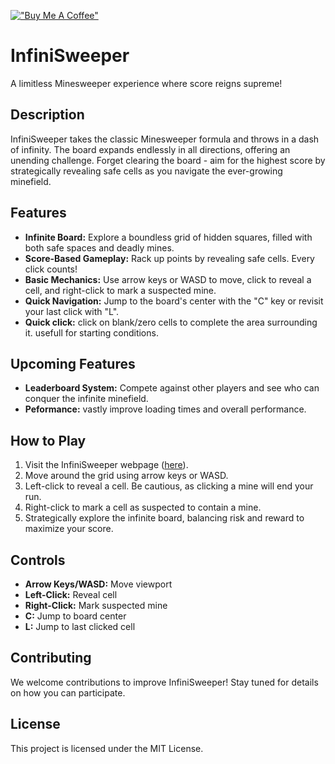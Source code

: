 [!["Buy Me A Coffee"](https://www.buymeacoffee.com/assets/img/custom_images/orange_img.png)](https://buymeacoffee.com/hackatoa)

# InfiniSweeper

A limitless Minesweeper experience where score reigns supreme!

## Description

InfiniSweeper takes the classic Minesweeper formula and throws in a dash of infinity. The board expands endlessly in all directions, offering an unending challenge. Forget clearing the board - aim for the highest score by strategically revealing safe cells as you navigate the ever-growing minefield.

## Features

- **Infinite Board:** Explore a boundless grid of hidden squares, filled with both safe spaces and deadly mines.
- **Score-Based Gameplay:** Rack up points by revealing safe cells. Every click counts!
- **Basic Mechanics:** Use arrow keys or WASD to move, click to reveal a cell, and right-click to mark a suspected mine.
- **Quick Navigation:** Jump to the board's center with the "C" key or revisit your last click with "L".
- **Quick click:** click on blank/zero cells to complete the area surrounding it. usefull for starting conditions.

## Upcoming Features

- **Leaderboard System:** Compete against other players and see who can conquer the infinite minefield.
- **Peformance:** vastly improve loading times and overall performance.

## How to Play

1. Visit the InfiniSweeper webpage ([here](https://infinisweeper.hackatoa.com/)).
2. Move around the grid using arrow keys or WASD.
3. Left-click to reveal a cell. Be cautious, as clicking a mine will end your run.
4. Right-click to mark a cell as suspected to contain a mine.
5. Strategically explore the infinite board, balancing risk and reward to maximize your score.

## Controls

- **Arrow Keys/WASD:** Move viewport
- **Left-Click:** Reveal cell
- **Right-Click:** Mark suspected mine
- **C:** Jump to board center
- **L:** Jump to last clicked cell

## Contributing

We welcome contributions to improve InfiniSweeper! Stay tuned for details on how you can participate.

## License

This project is licensed under the MIT License.
